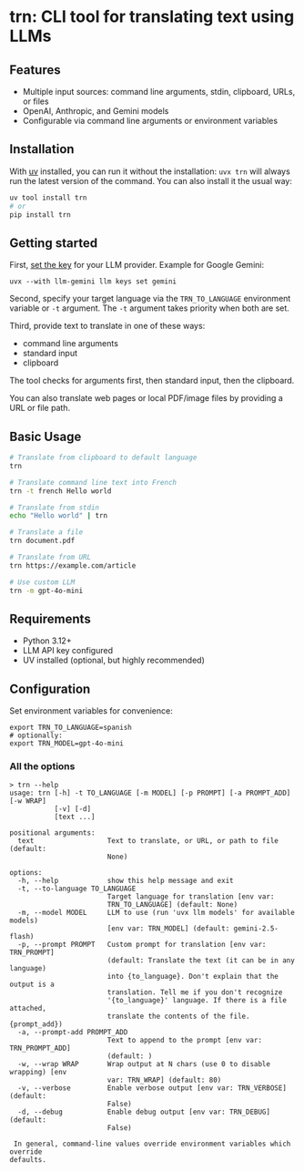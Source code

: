# trn: CLI tool for translating text using LLMs

## Features

- Multiple input sources: command line arguments, stdin, clipboard, URLs, or files
- OpenAI, Anthropic, and Gemini models
- Configurable via command line arguments or environment variables

## Installation

With [uv](https://docs.astral.sh/uv/) installed, you can run it without the installation:
`uvx trn` will always run the latest version of the command. You can also install it the
usual way:

```bash
uv tool install trn
# or
pip install trn
```

## Getting started

First, [set the key](https://llm.datasette.io/en/stable/help.html#llm-keys-help) for your LLM
provider. Example for Google Gemini:

    uvx --with llm-gemini llm keys set gemini

Second, specify your target language via the `TRN_TO_LANGUAGE` environment variable or `-t` argument.
The `-t` argument takes priority when both are set.

Third, provide text to translate in one of these ways:

- command line arguments
- standard input
- clipboard

The tool checks for arguments first, then standard input, then the clipboard.

You can also translate web pages or local PDF/image files by providing a URL or file path.

## Basic Usage

```bash
# Translate from clipboard to default language
trn

# Translate command line text into French
trn -t french Hello world

# Translate from stdin
echo "Hello world" | trn

# Translate a file
trn document.pdf

# Translate from URL
trn https://example.com/article

# Use custom LLM
trn -m gpt-4o-mini
```

## Requirements

- Python 3.12+
- LLM API key configured
- UV installed (optional, but highly recommended)

## Configuration

Set environment variables for convenience:

    export TRN_TO_LANGUAGE=spanish
    # optionally:
    export TRN_MODEL=gpt-4o-mini

### All the options

```
> trn --help
usage: trn [-h] -t TO_LANGUAGE [-m MODEL] [-p PROMPT] [-a PROMPT_ADD] [-w WRAP]
           [-v] [-d]
           [text ...]

positional arguments:
  text                  Text to translate, or URL, or path to file (default:
                        None)

options:
  -h, --help            show this help message and exit
  -t, --to-language TO_LANGUAGE
                        Target language for translation [env var:
                        TRN_TO_LANGUAGE] (default: None)
  -m, --model MODEL     LLM to use (run 'uvx llm models' for available models)
                        [env var: TRN_MODEL] (default: gemini-2.5-flash)
  -p, --prompt PROMPT   Custom prompt for translation [env var: TRN_PROMPT]
                        (default: Translate the text (it can be in any language)
                        into {to_language}. Don't explain that the output is a
                        translation. Tell me if you don't recognize
                        '{to_language}' language. If there is a file attached,
                        translate the contents of the file. {prompt_add})
  -a, --prompt-add PROMPT_ADD
                        Text to append to the prompt [env var: TRN_PROMPT_ADD]
                        (default: )
  -w, --wrap WRAP       Wrap output at N chars (use 0 to disable wrapping) [env
                        var: TRN_WRAP] (default: 80)
  -v, --verbose         Enable verbose output [env var: TRN_VERBOSE] (default:
                        False)
  -d, --debug           Enable debug output [env var: TRN_DEBUG] (default:
                        False)

 In general, command-line values override environment variables which override
defaults.
```
